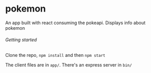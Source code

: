 pokemon
===

An app built with react consuming the pokeapi. Displays info about pokemon

###### Getting started

Clone the repo, `npm install` and then `npm start`

The client files are in `app/`. There's an express server in `bin/`